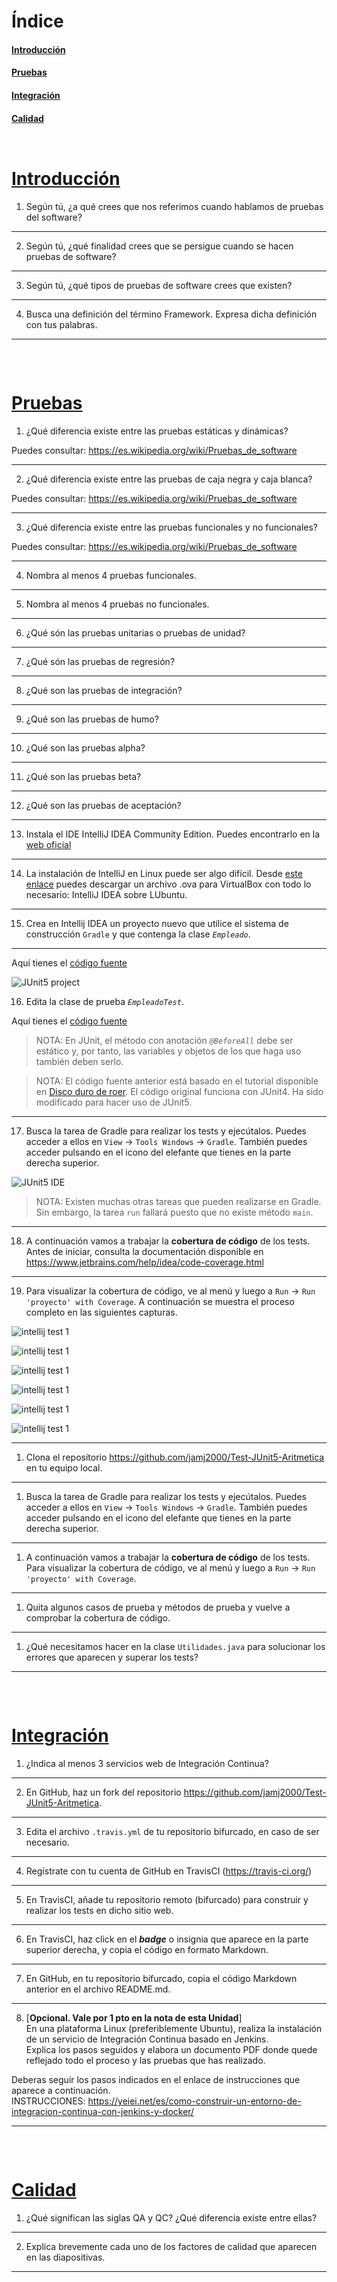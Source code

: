 # Índice

#### [Introducción](#introduccion)
#### [Pruebas](#pruebas)
#### [Integración](#integracion)
#### [Calidad](#calidad)



<pre>
</pre>


<pre>
</pre>


# [Introducción](#indice)

1. Según tú, ¿a qué crees que nos referimos cuando hablamos de pruebas del software?
<hr>

2. Según tú, ¿qué finalidad crees que se persigue cuando se hacen pruebas de software?
<hr>

3. Según tú, ¿qué tipos de pruebas de software crees que existen?
<hr>

4. Busca una definición del término Framework. Expresa dicha definición con tus palabras.
<hr>

<pre>


</pre>

# [Pruebas](#indice)

1. ¿Qué diferencia existe entre las pruebas estáticas y dinámicas?

  Puedes consultar: https://es.wikipedia.org/wiki/Pruebas_de_software
<hr>

2. ¿Qué diferencia existe entre las pruebas de caja negra y caja blanca?

  Puedes consultar: https://es.wikipedia.org/wiki/Pruebas_de_software
<hr>

3. ¿Qué diferencia existe entre las pruebas funcionales y no funcionales?

  Puedes consultar: https://es.wikipedia.org/wiki/Pruebas_de_software
<hr>

4. Nombra al menos 4 pruebas funcionales.
<hr>

5. Nombra al menos 4 pruebas no funcionales.
<hr>

6. ¿Qué són las pruebas unitarias o pruebas de unidad?
<hr>

7. ¿Qué són las pruebas de regresión?
<hr>

8. ¿Qué son las pruebas de integración?
<hr>

9. ¿Qué son las pruebas de humo?
<hr>

10. ¿Qué son las pruebas alpha?
<hr>

11. ¿Qué son las pruebas beta?
<hr>

12. ¿Qué son las pruebas de aceptación?
<hr>

13. Instala el IDE IntelliJ IDEA Community Edition.
  Puedes encontrarlo en la [web oficial](https://www.jetbrains.com/idea/download/?section=linux)

<hr>

14. La instalación de IntelliJ en Linux puede ser algo difícil. Desde [este enlace](https://drive.google.com/file/d/1sRutc8hzBQ3AWX31y_7d1oz48FDcRP-9/view?pli=1) puedes descargar un archivo .ova para VirtualBox con todo lo necesario: IntelliJ IDEA sobre LUbuntu.
<hr>

15. Crea en Intellij IDEA un proyecto nuevo que utilice el sistema de construcción `Gradle` y  que contenga la clase _`Empleado`_. 
<hr>

  Aquí tienes el [código fuente](https://github.com/jamj2000/Test-JUnit5-Empleado/blob/main/src/main/java/org/example/Empleado.java)

![JUnit5 project](assets/test-junit5.png)


16. Edita la clase de prueba _`EmpleadoTest`_. 

  Aquí tienes el [código fuente](https://github.com/jamj2000/Test-JUnit5-Empleado/blob/main/src/test/java/org/example/EmpleadoTest.java)

  > NOTA: En JUnit, el método con anotación _`@BeforeAll`_ debe ser estático y, por tanto, las variables y objetos de los que haga uso también deben serlo.

  > NOTA: El código fuente anterior está basado en el tutorial disponible en [Disco duro de roer](https://www.discoduroderoer.es/como-hacer-una-aplicacion-de-prueba-con-junit). El código original funciona con JUnit4. Ha sido modificado para hacer uso de JUnit5. 

<hr>

17. Busca la tarea de Gradle para realizar los tests y ejecútalos. Puedes acceder a ellos en `View` -> `Tools Windows` -> `Gradle`. También puedes acceder pulsando en el icono del elefante que tienes en la parte derecha superior.
 
![JUnit5 IDE](assets/test-junit5-ide.png)

  > NOTA: Existen muchas otras tareas que pueden realizarse en Gradle. Sin embargo, la tarea `run` fallará puesto que no existe método `main`.
<hr>

18. A continuación vamos a trabajar la **cobertura de código** de los tests.
Antes de iniciar, consulta la documentación disponible en https://www.jetbrains.com/help/idea/code-coverage.html
<hr>

19. Para visualizar la cobertura de código, ve al menú y luego a `Run` -> `Run 'proyecto' with Coverage`.
    A continuación se muestra el proceso completo en las siguientes capturas.

![intellij test 1](intellij-test1.jpg) 

![intellij test 1](intellij-test2.jpg) 

![intellij test 1](intellij-test3.jpg) 

![intellij test 1](intellij-test4.jpg) 

![intellij test 1](intellij-test5.jpg) 

![intellij test 1](intellij-test6.jpg) 
<hr>

1.  Clona el repositorio https://github.com/jamj2000/Test-JUnit5-Aritmetica en tu equipo local.
<hr>
 
1.  Busca la tarea de Gradle para realizar los tests y ejecútalos. Puedes acceder a ellos en `View` -> `Tools Windows` -> `Gradle`. También puedes acceder pulsando en el icono del elefante que tienes en la parte derecha superior.
<hr>

1.  A continuación vamos a trabajar la **cobertura de código** de los tests.
Para visualizar la cobertura de código, ve al menú y luego a `Run` -> `Run 'proyecto' with Coverage`.
<hr>

1. Quita algunos casos de prueba y métodos de prueba y vuelve a comprobar la cobertura de código.
<hr>

1.  ¿Qué necesitamos hacer en la clase `Utilidades.java` para solucionar los errores que aparecen y superar los tests?
<hr>


<pre>


</pre>

# [Integración](#indice)


1. ¿Indica al menos 3 servicios web de Integración Continua?
<hr>

2. En GitHub, haz un fork del repositorio https://github.com/jamj2000/Test-JUnit5-Aritmetica.
<hr>

3. Edita el archivo `.travis.yml` de tu repositorio bifurcado, en caso de ser necesario.
<hr>

4. Regístrate con tu cuenta de GitHub en TravisCI (https://travis-ci.org/)
<hr>

5. En TravisCI, añade tu repositorio remoto (bifurcado) para construir y realizar los tests en dicho sitio web. 
<hr>

6. En TravisCI, haz click en el ___badge___ o insignia que aparece en la parte superior derecha, y copia el código en formato Markdown.
<hr>

7. En GitHub, en tu repositorio bifurcado, copia el código Markdown anterior en el archivo README.md.
<hr>

8. [__Opcional. Vale por 1 pto en la nota de esta Unidad__]  
  En una plataforma Linux (preferiblemente Ubuntu), realiza la instalación de un servicio de Integración Continua basado en Jenkins.   
  Explica los pasos seguidos y elabora un documento PDF donde quede reflejado todo el proceso y las pruebas que has realizado.

  Deberas seguir los pasos indicados en el enlace de instrucciones que aparece a continuación.  
  INSTRUCCIONES: https://yeiei.net/es/como-construir-un-entorno-de-integracion-continua-con-jenkins-y-docker/
<hr>



<pre>


</pre>


# [Calidad](#indice)


1. ¿Qué significan las siglas QA y QC? ¿Qué diferencia existe entre ellas?
<hr>

2. Explica brevemente cada uno de los factores de calidad que aparecen en las diapositivas.
<hr>


<pre>


</pre>
